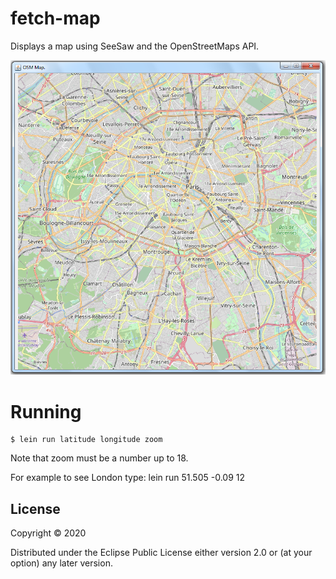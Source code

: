 # fetch-map
Displays a map using SeeSaw and the OpenStreetMaps API.

![Alt text](./screenshot.png?raw=true "Title")

# Running


    $ lein run latitude longitude zoom

Note that zoom must be a number up to 18.

For example to see London type: lein run 51.505 -0.09 12

## License

Copyright © 2020

Distributed under the Eclipse Public License either version 2.0 or (at
your option) any later version.
